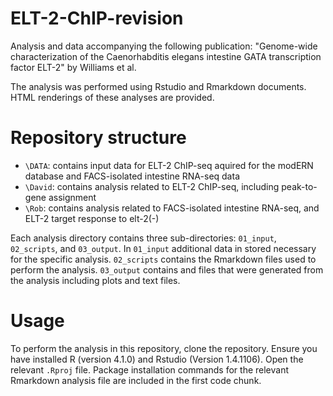 # ELT-2-ChIP-revision

Analysis and data accompanying the following publication:
"Genome-wide characterization of the Caenorhabditis elegans intestine GATA transcription factor ELT-2" by Williams et al.

The analysis was performed using Rstudio and Rmarkdown documents. HTML renderings of these analyses are provided.

# Repository structure

- `\DATA`: contains input data for ELT-2 ChIP-seq aquired for the modERN database and FACS-isolated intestine RNA-seq data
- `\David`: contains analysis related to ELT-2 ChIP-seq, including peak-to-gene assignment
- `\Rob`: contains analysis related to FACS-isolated intestine RNA-seq, and ELT-2 target response to elt-2(-)

Each analysis directory contains three sub-directories: `01_input`, `02_scripts`, and `03_output`. In `01_input` additional data in stored necessary for the specific analysis. `02_scripts` contains the Rmarkdown files used to perform the analysis. `03_output` contains and files that were generated from the analysis including plots and text files.

# Usage

To perform the analysis in this repository, clone the repository. Ensure you have installed R (version 4.1.0) and Rstudio (Version 1.4.1106). Open the relevant `.Rproj` file. Package installation commands for the relevant Rmarkdown analysis file are included in the first code chunk.